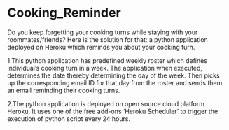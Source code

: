 # Cooking_Reminder
Do you keep forgetting your cooking turns while staying with your roommates/friends? Here is the solution for that: a python application deployed on Heroku which reminds you about your cooking turn.

1.This python application has predefined weekly roster which defines individual’s cooking turn in a week. The application when executed, determines the date thereby determining the day of the week. Then picks up the corresponding email ID for that day from the roster and sends them an email reminding their cooking turns.

2.The python application is deployed on open source cloud platform Heroku. It uses one of the free add-ons ‘Heroku Scheduler’ to trigger the execution of python script every 24 hours.   

